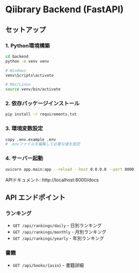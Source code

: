 # Qiibrary Backend (FastAPI)

## セットアップ

### 1. Python環境構築

```bash
cd backend
python -m venv venv

# Windows
venv\Scripts\activate

# Mac/Linux
source venv/bin/activate
```

### 2. 依存パッケージインストール

```bash
pip install -r requirements.txt
```

### 3. 環境変数設定

```bash
copy .env.example .env
# .envファイルを編集して必要な値を設定
```

### 4. サーバー起動

```bash
uvicorn app.main:app --reload --host 0.0.0.0 --port 8000
```

APIドキュメント: http://localhost:8000/docs

## API エンドポイント

### ランキング

- `GET /api/rankings/daily` - 日別ランキング
- `GET /api/rankings/monthly` - 月別ランキング
- `GET /api/rankings/yearly` - 年別ランキング

### 書籍

- `GET /api/books/{asin}` - 書籍詳細

